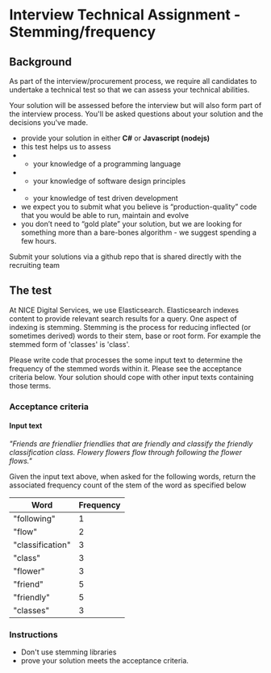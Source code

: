 # Interview Technical Assignment - Stemming/frequency

## Background

As part of the interview/procurement process, we require all candidates to undertake a technical test so that we can assess your technical abilities.

Your solution will be assessed before the interview but will also form part of the interview process. You'll be asked questions about your solution and the decisions you've made.

- provide your solution in either **C#** or **Javascript (nodejs)**
- this test helps us to assess
- - your knowledge of a programming language
- - your knowledge of software design principles
- - your knowledge of test driven development
- we expect you to submit what you believe is “production-quality” code that you would be able to run, maintain and evolve
- you don’t need to “gold plate” your solution, but we are looking for something more than a bare-bones algorithm - we suggest spending a few hours.

Submit your solutions via a github repo that is shared directly with the recruiting team

## The test

At NICE Digital Services, we use Elasticsearch. Elasticsearch indexes content to provide relevant search results for a query. One aspect of indexing is stemming. Stemming is the process for reducing inflected (or sometimes derived) words to their stem, base or root form. For example the stemmed form of 'classes' is 'class'.

Please write code that processes the some input text to determine the frequency of the stemmed words within it.  Please see the acceptance criteria below. Your solution should cope with other input texts containing those terms.


### Acceptance criteria

#### Input text

*"Friends are friendlier friendlies that are friendly and classify the friendly classification class. Flowery flowers flow through following the flower flows."*

Given the input text above, when asked for the following words, return the associated frequency count of the stem of the word as specified below

| Word             | Frequency |
|------------------|---------- |
| "following"      | 1         |
| "flow"           | 2         |
| "classification" | 3         |
| "class"          | 3         |
| "flower"         | 3         |
| "friend"         | 5         |
| "friendly"       | 5         |
| "classes"        | 3         |

### Instructions

- Don't use stemming libraries
- prove your solution meets the acceptance criteria.
